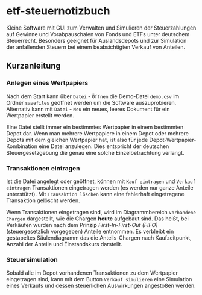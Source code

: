 # etf-steuernotizbuch
Kleine Software mit GUI zum Verwalten und Simulieren der Steuerzahlungen auf Gewinne und Vorabpauschalen von Fonds und ETFs unter deutschem Steuerrecht. Besonders geeignet für Auslandsdepots und zur Simulation der anfallenden Steuern bei einem beabsichtigten Verkauf von Anteilen. 

## Kurzanleitung
### Anlegen eines Wertpapiers
Nach dem Start kann über `Datei` - `Öffnen` die Demo-Datei `demo.csv` im Ordner `savefiles` geöffnet werden um die Software auszuprobieren. Alternativ kann mit `Datei` - `Neu` ein neues, leeres Dokument für ein Wertpapier erstellt werden.

Eine Datei stellt immer ein bestimmtes Wertpapier in einem bestimmten Depot dar. Wenn man mehrere Wertpapiere in einem Depot oder mehrere Depots mit dem gleichen Wertpapier hat, ist also für jede Depot-Wertpapier-Kombination eine Datei anzulegen. Dies entspricht der deutschen Steuergesetzgebung die genau eine solche Einzelbetrachtung verlangt.

### Transaktionen eintragen
Ist die Datei angelegt oder geöffnet, können mit `Kauf eintragen` und `Verkauf eintragen` Transaktionen eingetragen werden (es werden nur ganze Anteile unterstützt). Mit `Transaktion löschen` kann eine fehlerhaft eingetragene Transaktion gelöscht werden. 

Wenn Transaktionen eingetragen sind, wird im Diagrammbereich `Vorhandene Chargen` dargestellt, wie die Chargen **heute** aufgebaut sind. Das heißt, bei Verkäufen wurden nach dem Prinzip *First-In-First-Out (FIFO)* (steuergesetzlich vorgegeben) Anteile entnommen. Es verbleibt ein gestapeltes Säulendiagramm das die Anteils-Chargen nach Kaufzeitpunkt, Anzahl der Anteile und Einstandskurs darstellt. 

### Steuersimulation

Sobald alle im Depot vorhandenen Transaktionen zu dem Wertpapier eingetragen sind,  kann mit dem Button `Verkauf simulieren` eine Simulation eines Verkaufs und dessen steuerlichen Auswirkungen angestoßen werden.
